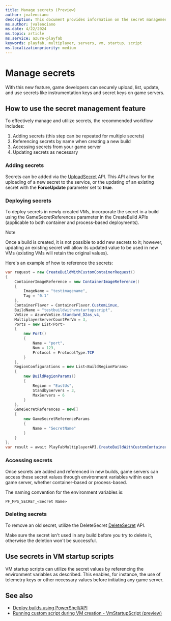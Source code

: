 ```yaml
---
title: Manage secrets (Preview)
author: jvalenciano
description: This document provides information on the secret management feature that enables customers to deploy secrets into game servers securely.
ms.author: jvalenciano
ms.date: 4/22/2024
ms.topic: article
ms.service: azure-playfab
keywords: playfab, multiplayer, servers, vm, startup, script
ms.localizationpriority: medium
---
```


# Manage secrets

With this new feature, game developers can securely upload, list, update, and use secrets like instrumentation keys and secret keys on game servers.

## How to use the secret management feature

To effectively manage and utilize secrets, the recommended workflow includes:

1. Adding secrets (this step can be repeated for multiple secrets)
1. Referencing secrets by name when creating a new build
1. Accessing secrets from your game server
1. Updating secrets as necessary

### Adding secrets

Secrets can be added via the [UploadSecret](/rest/api/playfab/multiplayer/multiplayer-server/upload-secret) API.
This API allows for the uploading of a new secret to the service, or the updating of an existing secret with the **ForceUpdate** parameter set to **true**.

### Deploying secrets

To deploy secrets in newly created VMs, incorporate the secret in a build using the GameSecretReferences parameter in the CreateBuild APIs (applicable to both container and process-based deployments).
> [!Note]
> Once a build is created, it is not possible to add new secrets to it; however, updating an existing secret will allow its updated value to be used in new VMs (existing VMs will retain the original values).

Here's an example of how to reference the secrets:

```csharp
var request = new CreateBuildWithCustomContainerRequest()
{
    ContainerImageReference = new ContainerImageReference()
    {
        ImageName = "testimagename",
        Tag = "0.1"
    },
    ContainerFlavor = ContainerFlavor.CustomLinux,
    BuildName = "testbuildwithvmstartupscript",
    VmSize = AzureVmSize.Standard_D2as_v4,
    MultiplayerServerCountPerVm = 3,
    Ports = new List<Port>
    {
        new Port()
        {
            Name = "port",
            Num = 123,
            Protocol = ProtocolType.TCP
        }
    },
    RegionConfigurations = new List<BuildRegionParams>
    {
        new BuildRegionParams()
        {
            Region = "EastUs",
            StandbyServers = 3,
            MaxServers = 6
        }
    },
    GameSecretReferences = new[]
    {
        new GameSecretReferenceParams
        {
            Name = "SecretName"
        }
    }
};
var result = await PlayFabMultiplayerAPI.CreateBuildWithCustomContainerAsync(request);
```

### Accessing secrets

Once secrets are added and referenced in new builds, game servers can access these secret values through environment variables within each game server, whether container-based or process-based.

The naming convention for the environment variables is:
```shell
PF_MPS_SECRET_<Secret Name>
```

### Deleting secrets

To remove an old secret, utilize the DeleteSecret [DeleteSecret](/rest/api/playfab/multiplayer/multiplayer-server/delete-secret) API.

Make sure the secret isn't used in any build before you try to delete it, otherwise the deletion won't be successful.

## Use secrets in VM startup scripts

VM startup scripts can utilize the secret values by referencing the environment variables as described. This enables, for instance, the use of telemetry keys or other necessary values before initiating any game server.

## See also

* [Deploy builds using PowerShell/API](deploy-using-powershell-api.md)
* [Running custom script during VM creation - VmStartupScript (preview)](vmstartupscript.md)
